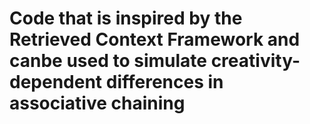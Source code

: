# Code that is inspired by the Retrieved Context Framework and canbe used to simulate creativity-dependent differences in associative chaining
